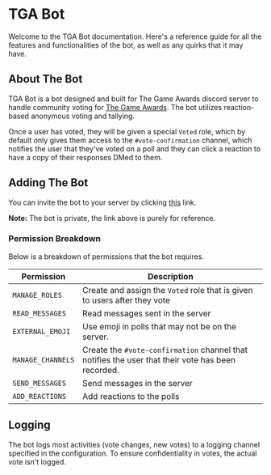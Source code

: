 # TGA Bot

Welcome to the TGA Bot documentation. Here's a reference guide for all the features and functionalities of the bot, as well as any quirks that it may have.

## About The Bot

TGA Bot is a bot designed and built for The Game Awards discord server to handle community voting for [The Game Awards](https://thegameawards.com). The bot utilizes reaction-based anonymous voting and tallying.

Once a user has voted, they will be given a special `Voted` role, which by default only gives them access to the `#vote-confirmation` channel, which notifies the user that they've voted on a poll and they can click a reaction to have a copy of their responses DMed to them.

## Adding The Bot

You can invite the bot to your server by clicking [this](https://discord.com/api/oauth2/authorize?client_id=488844479868960791&permissions=268766288&scope=bot) link.

**Note:** The bot is private, the link above is purely for reference.

### Permission Breakdown

Below is a breakdown of permissions that the bot requires.

| Permission | Description |
| ---------- | ----------- |
| `MANAGE_ROLES` | Create and assign the `Voted` role that is given to users after they vote |
| `READ_MESSAGES` | Read messages sent in the server |
| `EXTERNAL_EMOJI` | Use emoji in polls that may not be on the server. |
| `MANAGE_CHANNELS` | Create the `#vote-confirmation` channel that notifies the user that their vote has been recorded. |
| `SEND_MESSAGES` | Send messages in the server |
| `ADD_REACTIONS` | Add reactions to the polls |

## Logging

The bot logs most activities (vote changes, new votes) to a logging channel specified in the configuration. To ensure confidentiality in votes, the actual vote isn't logged.